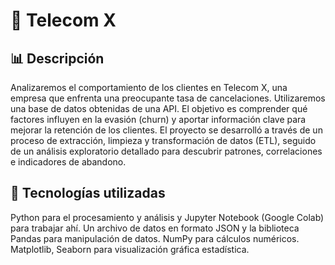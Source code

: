 # 📡 Telecom X

## 📊 Descripción
Analizaremos el comportamiento de los clientes en Telecom X, una empresa que enfrenta una preocupante tasa de cancelaciones. Utilizaremos una base de datos obtenidas de una API. El objetivo es comprender qué factores influyen en la evasión (churn) y aportar información clave para mejorar la retención de los clientes. El proyecto se desarrolló a través de un proceso de extracción, limpieza y transformación de datos (ETL), seguido de un análisis exploratorio detallado para descubrir patrones, correlaciones e indicadores de abandono.

## 🧰 Tecnologías utilizadas
Python para el procesamiento y análisis y Jupyter Notebook (Google Colab) para trabajar ahí.
Un archivo de datos en formato JSON y la biblioteca Pandas para manipulación de datos.
NumPy para cálculos numéricos.
Matplotlib, Seaborn para visualización gráfica estadística.
